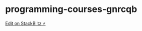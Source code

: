 # programming-courses-gnrcqb

[Edit on StackBlitz ⚡️](https://stackblitz.com/edit/programming-courses-gnrcqb)